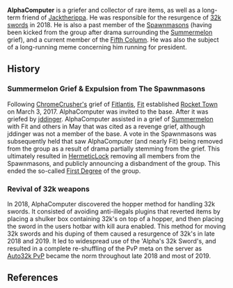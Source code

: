 **AlphaComputer** is a griefer and collector of rare items, as well as a long-term friend of [Jacktherippa](https://2b2t.miraheze.org/wiki/Jacktherippa). He was responsible for the resurgence of [32k swords](https://2b2t.miraheze.org/wiki/Hacked_Items) in 2018. He is also a past member of the [Spawnmasons](https://2b2t.miraheze.org/wiki/Spawnmasons) (having been kicked from the group after drama surrounding the [Summermelon](https://2b2t.miraheze.org/wiki/Summermelon) grief), and a current member of the [Fifth Column](https://2b2t.miraheze.org/wiki/Fifth_Column). He was also the subject of a long-running meme concerning him running for president.
## History
### Summermelon Grief & Expulsion from The Spawnmasons
Following [ChromeCrusher's](https://2b2t.miraheze.org/wiki/ChromeCrusher) grief of [Fitlantis](https://2b2t.miraheze.org/wiki/Fitlantis), [Fit](https://2b2t.miraheze.org/wiki/Fit) established [Rocket Town](https://2b2t.miraheze.org/wiki/Rocket_Town) on March 3, 2017. AlphaComputer was invited to the base. After it was griefed by [jddinger](https://2b2t.miraheze.org/wiki/jddinger). AlphaComputer assisted in a grief of [Summermelon](https://2b2t.miraheze.org/wiki/Summermelon) with Fit and others in May that was cited as a revenge grief, although jddinger was not a member of the base. A vote in the Spawnmasons was subsequently held that saw AlphaComputer (and nearly Fit) being removed from the group as a result of drama partially stemming from the grief. This ultimately resulted in [HermeticLock](https://2b2t.miraheze.org/wiki/HermeticLock) removing all members from the Spawnmasons, and publicly announcing a disbandment of the group. This ended the so-called [First Degree](https://2b2t.miraheze.org/wiki/Spawnmasons#First_Degree) of the group.

### Revival of 32k weapons
In 2018, AlphaComputer discovered the hopper method for handling 32k swords. It consisted of avoiding anti-illegals plugins that reverted items by placing a shulker box containing 32k's on top of a hopper, and then placing the sword in the users hotbar with kill aura enabled. This method for moving 32k swords and his duping of them caused a resurgence of 32k's in late 2018 and 2019. It led to widespread use of the 'Alpha's 32k Sword's, and resulted in a complete re-shuffling of the PvP meta on the server as [Auto32k PvP](https://2b2t.miraheze.org/wiki/Combat#Superweapons_(32Ks)) became the norm throughout late 2018 and most of 2019.

## References